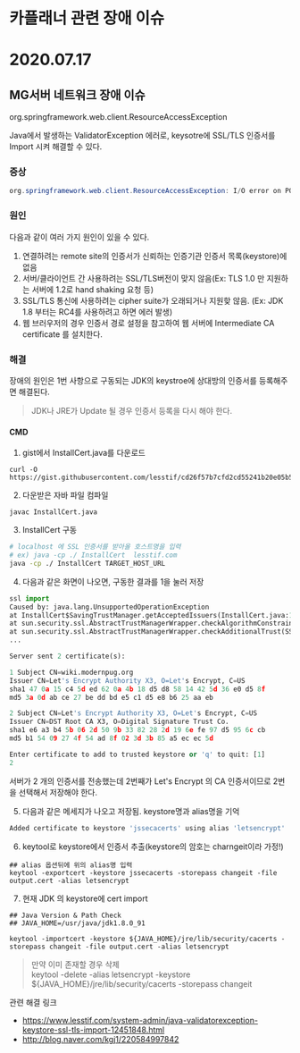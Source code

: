 # 카플래너 관련 장애 이슈


# 2020.07.17
## MG서버 네트워크 장애 이슈
org.springframework.web.client.ResourceAccessException

Java에서 발생하는 ValidatorException 에러로, keysotre에 SSL/TLS 인증서를 Import 시켜 해결할 수 있다.

### 증상
```java
org.springframework.web.client.ResourceAccessException: I/O error on POST request for "https://hmp.mggeneralins.com:443/CONTBIZCARDR.form": sun.security.validator.ValidatorException: PKIX path building failed: sun.security.provider.certpath.SunCertPathBuilderException: unable to find valid certification path to requested target;
```

### 원인
다음과 같이 여러 가지 원인이 있을 수 있다.

1. 연결하려는 remote site의 인증서가 신뢰하는 인증기관 인증서 목록(keystore)에 없음
2. 서버/클라이언트 간 사용하려는 SSL/TLS버전이 맞지 않음(Ex: TLS 1.0 만 지원하는 서버에 1.2로 hand shaking 요청 등)
3. SSL/TLS 통신에 사용하려는 cipher suite가 오래되거나 지원핮 않음. (Ex: JDK 1.8 부터는 RC4를 사용하려고 하면 에러 발생)
4. 웹 브러우저의 경우 인증서 경로 설정을 참고하여 웹 서버에 Intermediate CA certificate 를 설치한다.

### 해결
장애의 원인은 1번 사항으로 구동되는 JDK의 keystroe에 상대방의 인증서를 등록해주면 해결된다.

> JDK나 JRE가 Update 될 경우 인증서 등록을 다시 해야 한다.

#### CMD

1. gist에서 InstallCert.java를 다운로드
```CMD
curl -O https://gist.githubusercontent.com/lesstif/cd26f57b7cfd2cd55241b20e05b5cd93/raw/InstallCert.java
```

2. 다운받은 자바 파일 컴파일
```CMD
javac InstallCert.java
```

3. InstallCert 구동
```BASH
# localhost 에 SSL 인증서를 받아올 호스트명을 입력
# ex) java -cp ./ InstallCert  lesstif.com
java -cp ./ InstallCert TARGET_HOST_URL
```

4. 다음과 같은 화면이 나오면, 구동한 결과를 1을 눌러 저장

```py
ssl import
Caused by: java.lang.UnsupportedOperationException
at InstallCert$SavingTrustManager.getAcceptedIssuers(InstallCert.java:183)
at sun.security.ssl.AbstractTrustManagerWrapper.checkAlgorithmConstraints(SSLContextImpl.java:926)
at sun.security.ssl.AbstractTrustManagerWrapper.checkAdditionalTrust(SSLContextImpl.java:872)
...

Server sent 2 certificate(s):

1 Subject CN=wiki.modernpug.org
Issuer CN=Let's Encrypt Authority X3, O=Let's Encrypt, C=US
sha1 47 0a 15 c4 5d ed 62 0a 4b 18 d5 d8 58 14 42 5d 36 e0 d5 8f
md5 3a 0d ab ce 27 be dd bd e5 c1 d5 e8 b6 25 aa eb

2 Subject CN=Let's Encrypt Authority X3, O=Let's Encrypt, C=US
Issuer CN=DST Root CA X3, O=Digital Signature Trust Co.
sha1 e6 a3 b4 5b 06 2d 50 9b 33 82 28 2d 19 6e fe 97 d5 95 6c cb
md5 b1 54 09 27 4f 54 ad 8f 02 3d 3b 85 a5 ec ec 5d

Enter certificate to add to trusted keystore or 'q' to quit: [1]
2
```
서버가 2 개의 인증서를 전송했는데 2번째가 Let's Encrypt 의 CA 인증서이므로 2번을 선택해서 저장해야 한다.

5. 다음과 같은 메세지가 나오고 저장됨. keystore명과 alias명을 기억
```py
Added certificate to keystore 'jssecacerts' using alias 'letsencrypt'
```

6. keytool로 keystore에서 인증서 추출(keystore의 암호는 charngeit이라 가정!)

```CMD
## alias 옵션뒤에 위의 alias명 입력
keytool -exportcert -keystore jssecacerts -storepass changeit -file output.cert -alias letsencrypt
```

7. 현재 JDK 의 keystore에 cert import
```CMD
## Java Version & Path Check
## JAVA_HOME=/usr/java/jdk1.8.0_91

keytool -importcert -keystore ${JAVA_HOME}/jre/lib/security/cacerts -storepass changeit -file output.cert -alias letsencrypt
```

> 만약 이미 존재할 경우 삭제<br>
> keytool -delete  -alias letsencrypt -keystore ${JAVA_HOME}/jre/lib/security/cacerts -storepass changeit




관련 해결 링크

* https://www.lesstif.com/system-admin/java-validatorexception-keystore-ssl-tls-import-12451848.html
* http://blog.naver.com/kgj1/220584997842
